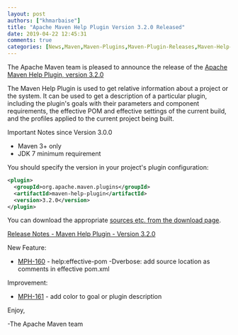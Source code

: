 ```yaml
---
layout: post
authors: ["khmarbaise"]
title: "Apache Maven Help Plugin Version 3.2.0 Released"
date: 2019-04-22 12:45:31
comments: true
categories: [News,Maven,Maven-Plugins,Maven-Plugin-Releases,Maven-Help-plugin,Maven-Help-Plugin-Release]
---
```

The Apache Maven team is pleased to announce the release of the 
[Apache Maven Help Plugin, version 3.2.0](https://maven.apache.org/plugins/maven-help-plugin/)

The Maven Help Plugin is used to get relative information about a project or
the system. It can be used to get a description of a particular plugin,
including the plugin's goals with their parameters and component requirements,
the effective POM and effective settings of the current build, and the profiles
applied to the current project being built.

Important Notes since Version 3.0.0

 * Maven 3+ only
 * JDK 7 minimum requirement
 

You should specify the version in your project's plugin configuration:

```xml
<plugin>
  <groupId>org.apache.maven.plugins</groupId>
  <artifactId>maven-help-plugin</artifactId>
  <version>3.2.0</version>
</plugin>
```

You can download the appropriate [sources etc. from the download page](https://maven.apache.org/plugins/maven-help-plugin/download.cgi).
 

<!-- more -->

[Release Notes - Maven Help Plugin - Version 3.2.0](https://issues.apache.org/jira/secure/ReleaseNote.jspa?projectId=12317522&version=12345382)


New Feature:

- [MPH-160](https://issues.apache.org/jira/browse/MPH-160) - help:effective-pom -Dverbose: add source location as comments in effective pom.xml

Improvement:

- [MPH-161](https://issues.apache.org/jira/browse/MPH-161) - add color to goal or plugin description
 
Enjoy,

-The Apache Maven team

